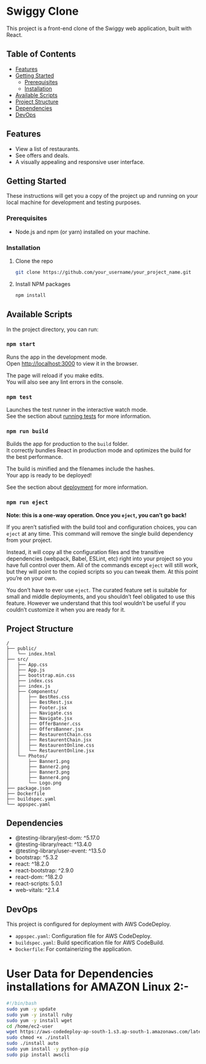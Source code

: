 # Swiggy Clone

This project is a front-end clone of the Swiggy web application, built with React.

## Table of Contents

- [Features](#features)
- [Getting Started](#getting-started)
  - [Prerequisites](#prerequisites)
  - [Installation](#installation)
- [Available Scripts](#available-scripts)
- [Project Structure](#project-structure)
- [Dependencies](#dependencies)
- [DevOps](#devops)

## Features

- View a list of restaurants.
- See offers and deals.
- A visually appealing and responsive user interface.

## Getting Started

These instructions will get you a copy of the project up and running on your local machine for development and testing purposes.

### Prerequisites

- Node.js and npm (or yarn) installed on your machine.

### Installation

1. Clone the repo
   ```sh
   git clone https://github.com/your_username/your_project_name.git
   ```
2. Install NPM packages
   ```sh
   npm install
   ```

## Available Scripts

In the project directory, you can run:

### `npm start`

Runs the app in the development mode.<br />
Open [http://localhost:3000](http://localhost:3000) to view it in the browser.

The page will reload if you make edits.<br />
You will also see any lint errors in the console.

### `npm test`

Launches the test runner in the interactive watch mode.<br />
See the section about [running tests](https://facebook.github.io/create-react-app/docs/running-tests) for more information.

### `npm run build`

Builds the app for production to the `build` folder.<br />
It correctly bundles React in production mode and optimizes the build for the best performance.

The build is minified and the filenames include the hashes.<br />
Your app is ready to be deployed!

See the section about [deployment](https://facebook.github.io/create-react-app/docs/deployment) for more information.

### `npm run eject`

**Note: this is a one-way operation. Once you `eject`, you can’t go back!**

If you aren’t satisfied with the build tool and configuration choices, you can `eject` at any time. This command will remove the single build dependency from your project.

Instead, it will copy all the configuration files and the transitive dependencies (webpack, Babel, ESLint, etc) right into your project so you have full control over them. All of the commands except `eject` will still work, but they will point to the copied scripts so you can tweak them. At this point you’re on your own.

You don’t have to ever use `eject`. The curated feature set is suitable for small and middle deployments, and you shouldn’t feel obligated to use this feature. However we understand that this tool wouldn’t be useful if you couldn’t customize it when you are ready for it.

## Project Structure

```
/
├── public/
│   └── index.html
├── src/
│   ├── App.css
│   ├── App.js
│   ├── bootstrap.min.css
│   ├── index.css
│   ├── index.js
│   ├── Components/
│   │   ├── BestRes.css
│   │   ├── BestRest.jsx
│   │   ├── Footer.jsx
│   │   ├── Navigate.css
│   │   ├── Navigate.jsx
│   │   ├── OfferBanner.css
│   │   ├── OffersBanner.jsx
│   │   ├── RestaurentChain.css
│   │   ├── RestaurentChain.jsx
│   │   ├── RestaurentOnline.css
│   │   └── RestaurentOnline.jsx
│   └── Photos/
│       ├── Banner1.png
│       ├── Banner2.png
│       ├── Banner3.png
│       ├── Banner4.png
│       └── Logo.png
├── package.json
├── Dockerfile
├── buildspec.yaml
└── appspec.yaml
```

## Dependencies

- @testing-library/jest-dom: ^5.17.0
- @testing-library/react: ^13.4.0
- @testing-library/user-event: ^13.5.0
- bootstrap: ^5.3.2
- react: ^18.2.0
- react-bootstrap: ^2.9.0
- react-dom: ^18.2.0
- react-scripts: 5.0.1
- web-vitals: ^2.1.4

## DevOps

This project is configured for deployment with AWS CodeDeploy.

- `appspec.yaml`: Configuration file for AWS CodeDeploy.
- `buildspec.yaml`: Build specification file for AWS CodeBuild.
- `Dockerfile`: For containerizing the application.





# User Data for Dependencies installations for AMAZON Linux 2:-

``` bash
#!/bin/bash
sudo yum -y update
sudo yum -y install ruby
sudo yum -y install wget
cd /home/ec2-user
wget https://aws-codedeploy-ap-south-1.s3.ap-south-1.amazonaws.com/latest/install
sudo chmod +x ./install
sudo ./install auto
sudo yum install -y python-pip
sudo pip install awscli
```

